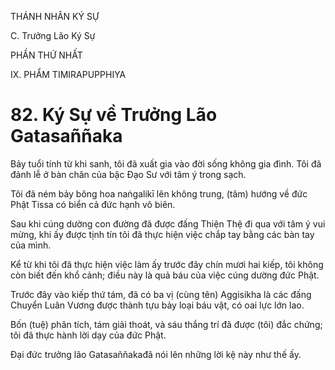 THÁNH NHÂN KÝ SỰ

C. Trưởng Lão Ký Sự

PHẦN THỨ NHẤT

IX. PHẨM TIMIRAPUPPHIYA

# 82. Ký Sự về Trưởng Lão Gatasaññaka

Bảy tuổi tính từ khi sanh, tôi đã xuất gia vào đời sống không gia đình. Tôi đã đảnh lễ ở bàn chân của bậc Đạo Sư với tâm ý trong sạch.

Tôi đã ném bảy bông hoa naṅgalikī lên không trung, (tâm) hướng về đức Phật Tissa có biển cả đức hạnh vô biên.

Sau khi cúng dường con đường đã được đấng Thiện Thệ đi qua với tâm ý vui mừng, khi ấy được tịnh tín tôi đã thực hiện việc chắp tay bằng các bàn tay của mình.

Kể từ khi tôi đã thực hiện việc làm ấy trước đây chín mươi hai kiếp, tôi không còn biết đến khổ cảnh; điều này là quả báu của việc cúng dường đức Phật.

Trước đây vào kiếp thứ tám, đã có ba vị (cùng tên) Aggisikha là các đấng Chuyển Luân Vương được thành tựu bảy loại báu vật, có oai lực lớn lao.

Bốn (tuệ) phân tích, tám giải thoát, và sáu thắng trí đã được (tôi) đắc chứng; tôi đã thực hành lời dạy của đức Phật.

Đại đức trưởng lão Gatasaññakađã nói lên những lời kệ này như thế ấy.
